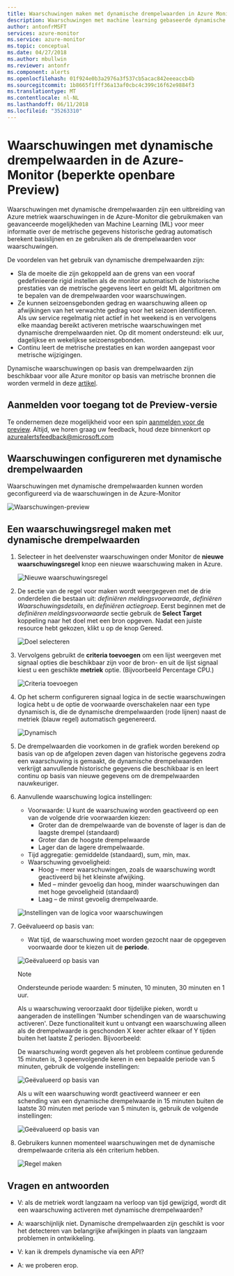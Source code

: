 ```yaml
---
title: Waarschuwingen maken met dynamische drempelwaarden in Azure Monitor
description: Waarschuwingen met machine learning gebaseerde dynamische drempelwaarden maken
author: antonfrMSFT
services: azure-monitor
ms.service: azure-monitor
ms.topic: conceptual
ms.date: 04/27/2018
ms.author: mbullwin
ms.reviewer: antonfr
ms.component: alerts
ms.openlocfilehash: 01f924e0b3a2976a3f537cb5acac842eeeaccb4b
ms.sourcegitcommit: 1b8665f1fff36a13af0cbc4c399c16f62e9884f3
ms.translationtype: MT
ms.contentlocale: nl-NL
ms.lasthandoff: 06/11/2018
ms.locfileid: "35263310"
---
```

# <a name="alerts-with-dynamic-thresholds-in-azure-monitor-limited-public-preview"></a>Waarschuwingen met dynamische drempelwaarden in de Azure-Monitor (beperkte openbare Preview)

Waarschuwingen met dynamische drempelwaarden zijn een uitbreiding van Azure metriek waarschuwingen in de Azure-Monitor die gebruikmaken van geavanceerde mogelijkheden van Machine Learning (ML) voor meer informatie over de metrische gegevens historische gedrag automatisch berekent basislijnen en ze gebruiken als de drempelwaarden voor waarschuwingen.

De voordelen van het gebruik van dynamische drempelwaarden zijn:

- Sla de moeite die zijn gekoppeld aan de grens van een vooraf gedefinieerde rigid instellen als de monitor automatisch de historische prestaties van de metrische gegevens leert en geldt ML algoritmen om te bepalen van de drempelwaarden voor waarschuwingen.
- Ze kunnen seizoensgebonden gedrag en waarschuwing alleen op afwijkingen van het verwachte gedrag voor het seizoen identificeren. Als uw service regelmatig niet actief in het weekend is en vervolgens elke maandag bereikt activeren metrische waarschuwingen met dynamische drempelwaarden niet. Op dit moment ondersteund: elk uur, dagelijkse en wekelijkse seizoensgebonden.
- Continu leert de metrische prestaties en kan worden aangepast voor metrische wijzigingen.

Dynamische waarschuwingen op basis van drempelwaarden zijn beschikbaar voor alle Azure monitor op basis van metrische bronnen die worden vermeld in deze [artikel](https://docs.microsoft.com/azure/monitoring-and-diagnostics/monitoring-near-real-time-metric-alerts#what-resources-can-i-create-near-real-time-metric-alerts-for).

## <a name="sign-up-to-access-the-preview"></a>Aanmelden voor toegang tot de Preview-versie

Te ondernemen deze mogelijkheid voor een spin [aanmelden voor de preview](http://aka.ms/DynamicThresholdMetricAlerts). Altijd, we horen graag uw feedback, houd deze binnenkort op [azurealertsfeedback@microsoft.com](mailto:azurealertsfeedback@microsoft.com)

## <a name="how-to-configure-alerts-with-dynamic-thresholds"></a>Waarschuwingen configureren met dynamische drempelwaarden

Waarschuwingen met dynamische drempelwaarden kunnen worden geconfigureerd via de waarschuwingen in de Azure-Monitor

![Waarschuwingen-preview](./media/monitoring-alerts-dynamic-thresholds/0001.png)

## <a name="creating-an-alert-rule-with-dynamic-thresholds"></a>Een waarschuwingsregel maken met dynamische drempelwaarden

1. Selecteer in het deelvenster waarschuwingen onder Monitor de **nieuwe waarschuwingsregel** knop een nieuwe waarschuwing maken in Azure.

   ![Nieuwe waarschuwingsregel](./media/monitoring-alerts-dynamic-thresholds/002.png)

2. De sectie van de regel voor maken wordt weergegeven met de drie onderdelen die bestaan uit: _definiëren meldingsvoorwaarde_, _definiëren Waarschuwingsdetails_, en _definiëren actiegroep_. Eerst beginnen met de _definiëren meldingsvoorwaarde_ sectie gebruik de **Select Target** koppeling naar het doel met een bron opgeven. Nadat een juiste resource hebt gekozen, klikt u op de knop Gereed.

   ![Doel selecteren](./media/monitoring-alerts-dynamic-thresholds/0003.png)

3. Vervolgens gebruikt de **criteria toevoegen** om een lijst weergeven met signaal opties die beschikbaar zijn voor de bron- en uit de lijst signaal kiest u een geschikte **metriek** optie. (Bijvoorbeeld Percentage CPU.)

   ![Criteria toevoegen](./media/monitoring-alerts-dynamic-thresholds/004.png)

4. Op het scherm configureren signaal logica in de sectie waarschuwingen logica hebt u de optie de voorwaarde overschakelen naar een type dynamisch is, die de dynamische drempelwaarden (rode lijnen) naast de metriek (blauw regel) automatisch gegenereerd.

   ![Dynamisch](./media/monitoring-alerts-dynamic-thresholds/005.png)

5. De drempelwaarden die voorkomen in de grafiek worden berekend op basis van op de afgelopen zeven dagen van historische gegevens zodra een waarschuwing is gemaakt, de dynamische drempelwaarden verkrijgt aanvullende historische gegevens die beschikbaar is en leert continu op basis van nieuwe gegevens om de drempelwaarden nauwkeuriger.

6. Aanvullende waarschuwing logica instellingen:
   - Voorwaarde: U kunt de waarschuwing worden geactiveerd op een van de volgende drie voorwaarden kiezen:
       - Groter dan de drempelwaarde van de bovenste of lager is dan de laagste drempel (standaard)
       - Groter dan de hoogste drempelwaarde
       - Lager dan de lagere drempelwaarde.
   - Tijd aggregatie: gemiddelde (standaard), sum, min, max.
   - Waarschuwing gevoeligheid:
       - Hoog – meer waarschuwingen, zoals de waarschuwing wordt geactiveerd bij het kleinste afwijking.
       - Med – minder gevoelig dan hoog, minder waarschuwingen dan met hoge gevoeligheid (standaard)
       - Laag – de minst gevoelig drempelwaarde.

    ![Instellingen van de logica voor waarschuwingen](./media/monitoring-alerts-dynamic-thresholds/00007.png)

7. Geëvalueerd op basis van:
    -  Wat tijd, de waarschuwing moet worden gezocht naar de opgegeven voorwaarde door te kiezen uit de **periode**.

    ![Geëvalueerd op basis van](./media/monitoring-alerts-dynamic-thresholds/007.png)

   > [!NOTE]
   > Ondersteunde periode waarden: 5 minuten, 10 minuten, 30 minuten en 1 uur.

   Als u waarschuwing veroorzaakt door tijdelijke pieken, wordt u aangeraden de instellingen 'Number schendingen van de waarschuwing activeren'. Deze functionaliteit kunt u ontvangt een waarschuwing alleen als de drempelwaarde is geschonden X keer achter elkaar of Y tijden buiten het laatste Z perioden. Bijvoorbeeld:

    De waarschuwing wordt gegeven als het probleem continue gedurende 15 minuten is, 3 opeenvolgende keren in een bepaalde periode van 5 minuten, gebruik de volgende instellingen:

   ![Geëvalueerd op basis van](./media/monitoring-alerts-dynamic-thresholds/0008.png)

    Als u wilt een waarschuwing wordt geactiveerd wanneer er een schending van een dynamische drempelwaarde in 15 minuten buiten de laatste 30 minuten met periode van 5 minuten is, gebruik de volgende instellingen:

   ![Geëvalueerd op basis van](./media/monitoring-alerts-dynamic-thresholds/0009.png)

8. Gebruikers kunnen momenteel waarschuwingen met de dynamische drempelwaarde criteria als één criterium hebben.

   ![Regel maken](./media/monitoring-alerts-dynamic-thresholds/010.png)

## <a name="q--a"></a>Vragen en antwoorden

- V: als de metriek wordt langzaam na verloop van tijd gewijzigd, wordt dit een waarschuwing activeren met dynamische drempelwaarden?

- A: waarschijnlijk niet. Dynamische drempelwaarden zijn geschikt is voor het detecteren van belangrijke afwijkingen in plaats van langzaam problemen in ontwikkeling.

- V: kan ik drempels dynamische via een API?

- A: we proberen erop.
